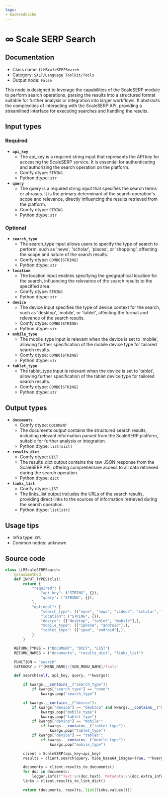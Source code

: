 ```yaml
---
tags:
- BackendCache
---
```


# ∞ Scale SERP Search
## Documentation
- Class name: `LLMScaleSERPSearch`
- Category: `SALT/Language Toolkit/Tools`
- Output node: `False`

This node is designed to leverage the capabilities of the ScaleSERP module to perform search operations, parsing the results into a structured format suitable for further analysis or integration into larger workflows. It abstracts the complexities of interacting with the ScaleSERP API, providing a streamlined interface for executing searches and handling the results.
## Input types
### Required
- **`api_key`**
    - The api_key is a required string input that represents the API key for accessing the ScaleSERP service. It is essential for authenticating and authorizing the search operation on the platform.
    - Comfy dtype: `STRING`
    - Python dtype: `str`
- **`query`**
    - The query is a required string input that specifies the search terms or phrases. It is the primary determinant of the search operation's scope and relevance, directly influencing the results retrieved from the platform.
    - Comfy dtype: `STRING`
    - Python dtype: `str`
### Optional
- **`search_type`**
    - The search_type input allows users to specify the type of search to perform, such as 'news', 'scholar', 'places', or 'shopping', affecting the scope and nature of the search results.
    - Comfy dtype: `COMBO[STRING]`
    - Python dtype: `str`
- **`location`**
    - The location input enables specifying the geographical location for the search, influencing the relevance of the search results to the specified area.
    - Comfy dtype: `STRING`
    - Python dtype: `str`
- **`device`**
    - The device input specifies the type of device context for the search, such as 'desktop', 'mobile', or 'tablet', affecting the format and relevance of the search results.
    - Comfy dtype: `COMBO[STRING]`
    - Python dtype: `str`
- **`mobile_type`**
    - The mobile_type input is relevant when the device is set to 'mobile', allowing further specification of the mobile device type for tailored search results.
    - Comfy dtype: `COMBO[STRING]`
    - Python dtype: `str`
- **`tablet_type`**
    - The tablet_type input is relevant when the device is set to 'tablet', allowing further specification of the tablet device type for tailored search results.
    - Comfy dtype: `COMBO[STRING]`
    - Python dtype: `str`
## Output types
- **`documents`**
    - Comfy dtype: `DOCUMENT`
    - The documents output contains the structured search results, including relevant information parsed from the ScaleSERP platform, suitable for further analysis or integration.
    - Python dtype: `list[dict]`
- **`results_dict`**
    - Comfy dtype: `DICT`
    - The results_dict output contains the raw JSON response from the ScaleSERP API, offering comprehensive access to all data retrieved during the search operation.
    - Python dtype: `dict`
- **`links_list`**
    - Comfy dtype: `LIST`
    - The links_list output includes the URLs of the search results, providing direct links to the sources of information retrieved during the search operation.
    - Python dtype: `list[str]`
## Usage tips
- Infra type: `CPU`
- Common nodes: unknown


## Source code
```python
class LLMScaleSERPSearch:
    @classmethod
    def INPUT_TYPES(cls):
        return {
            "required": {
                "api_key": ("STRING", {}),
                "query": ("STRING", {}),
            },
            "optional": {
                "search_type": (["none", "news", "videos", "scholar", "places", "shopping"],),
                "location": ("STRING", {}),
                "device": (["desktop", "tablet", "mobile"],),
                "mobile_type": (["iphone", "android"],),
                "tablet_type": (["ipad", "android"],),
            }
        }

    RETURN_TYPES = ("DOCUMENT", "DICT", "LIST")
    RETURN_NAMES = ("documents", "results_dict", "links_list")

    FUNCTION = "search"
    CATEGORY = f"{MENU_NAME}/{SUB_MENU_NAME}/Tools"

    def search(self, api_key, query, **kwargs):

        if kwargs.__contains__("search_type"):
            if kwargs["search_type"] == "none":
                kwargs.pop("search_type")

        if kwargs.__contains__("device"):
            if kwargs["device"] == "desktop" and kwargs.__contains__("mobile_type") and kwargs.__contains__("tablet_type"):
                kwargs.pop("mobile_type")
                kwargs.pop("tablet_type")
            if kwargs["device"] == "mobile":
                if kwargs.__contains__("tablet_type"):
                    kwargs.pop("tablet_type")
            if kwargs["device"] == "tablet":
                if kwargs.__contains__("mobile_type"):
                    kwargs.pop("mobile_type")

        client = ScaleSERP(api_key=api_key)
        results = client.search(query, hide_base64_images=True, **kwargs)

        documents = client.results_to_documents()
        for doc in documents:
            logger.info(f"Text:\n{doc.text}, Metadata:\n{doc.extra_info}\n==================\n")
        links = client.results_to_link_dict()

        return (documents, results, list(links.values()))

```

